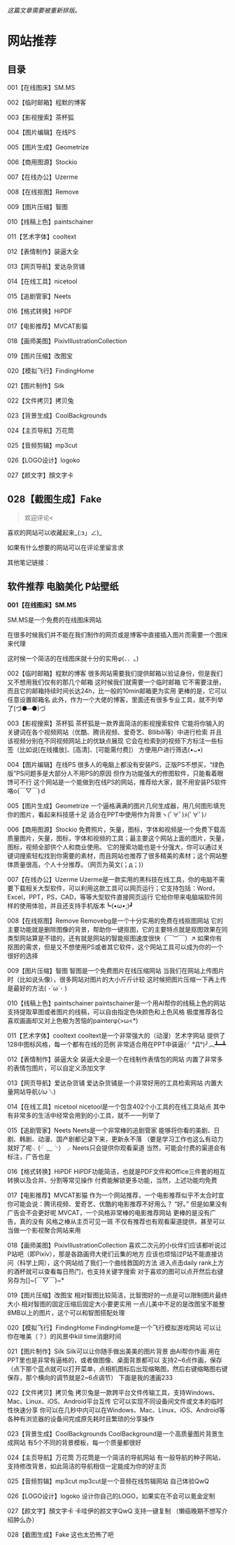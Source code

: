 *这篇文章需要被重新排版。*

# 网站推荐
## 目录
001【在线图床】SM.MS

002【临时邮箱】程默的博客

003【影视搜索】茶杯狐

004【图片编辑】在线PS

005【图片生成】Geometrize

006【商用图源】Stockio

007【在线办公】Uzerme

008【在线抠图】Remove

009【图片压缩】智图

010【线稿上色】paintschainer

011【艺术字体】cooltext

012【表情制作】装逼大全

013【网页导航】爱达杂货铺

014【在线工具】nicetool

015【追剧管家】Neets

016【格式转换】HiPDF

017【电影推荐】MVCAT影猫

018【画师美图】PixivIllustrationCollection

019【图片压缩】改图宝

020【模拟飞行】FindingHome

021【图片制作】Silk

022【文件拷贝】拷贝兔

023【背景生成】CoolBackgrounds

024【主页导航】万花筒

025【音频剪辑】mp3cut

026【LOGO设计】logoko

027【颜文字】顏文字卡

028【截图生成】Fake
--------
>欢迎评论<

喜欢的网站可以收藏起来_(:з」∠)_

如果有什么想要的网站可以在评论里留言求

其他笔记链接：

软件推荐 电脑美化 P站壁纸
--------
**001【在线图床】SM.MS**

SM.MS是一个免费的在线图床网站

在很多时候我们并不能在我们制作的网页或是博客中直接插入图片而需要一个图床来代理

这时候一个简洁的在线图床就十分的实用φ(．．｡)
 
002【临时邮箱】程默的博客
很多网站需要我们提供邮箱以验证身份，但是我们又不想用我们仅有的那几个邮箱
这时候我们就需要一个临时邮箱
它不需要注册，而且它的邮箱持续时间长达24h，比一般的10min邮箱更为实用
更棒的是，它可以任意设置邮箱名
此外，作为一个大佬的博客，里面还有很多专业工具，就不列举了(づ●─●)づ
 
003【影视搜索】茶杯狐
茶杯狐是一款界面简洁的影视搜索软件
它能将你输入的关键词在各个视频网站（优酷、腾讯视频、爱奇艺、BIlibili等）中进行检索
并且该视频分别在不同视频网站上的优缺点展现
它会在检索到的视频下方标注一些标签（比如说[在线播放]、[高清]、[可能需付费]）
方便用户进行筛选(•ᴗ•)

 
004【图片编辑】在线PS
很多人的电脑上都没有安装PS，正版PS不想买，“绿色版”PS问题多是大部分人不用PS的原因
但作为功能强大的修图软件，只能看着眼馋可不行
这个网站是一个能做到在线PS的网站，推荐给大家，就不用安装PS软件咯o(￣▽￣)ｄ 
 
005【图片生成】Geometrize
一个逼格满满的图片几何生成器，用几何图形填充你的图片，看起来科技感十足
适合在PPT中使用作为背景ヽ(ﾟ∀ﾟ)ﾒ(ﾟ∀ﾟ)ﾉ 
 
006【商用图源】Stockio
免费照片，矢量，图标，字体和视频是一个免费下载高质量图片，矢量，图标，字体和视频的工具；最主要这个网站上面的图片，矢量，图标，视频全部供个人和商业使用。
它的搜索功能也是十分强大，你可以通过关键词搜索轻松找到你需要的素材，而且网站也推荐了很多精美的素材；这个网站整体质量很高，个人十分推荐。（网页为英文(；д；)）
 
007【在线办公】Uzerme
Uzerme是一款实用的黑科技在线工具，你的电脑不需要下载相关大型软件，可以利用这款工具可以网页运行；它支持包括：Word，Excel，PPT，PS，CAD，等等大型软件直接网页运行
它给你带来电脑端软件同样的使用体验，并且还支持手机版本┗(•ω•;)┛
 
008【在线抠图】Remove
Removebg是一个十分实用的免费在线抠图网站
它的主要功能就是删除图像的背景，帮助你一键抠图，它的主要特点就是抠图效果在同类型网站算是不错的，还有就是网站的智能抠图速度很快（￣︶￣）↗
如果你有抠图的需求，但是又不想使用PS或者其它软件，这个网站工具可以成为你的一个很好的选择
 
009【图片压缩】智图
智图是一个免费图片在线压缩网站
当我们在网站上传图片时（比如说头像），很多网站对图片的大小斤斤计较
这时候把图片压缩一下再上传是最好的方法( ･´ω`･ )
 
010【线稿上色】paintschainer
paintschainer是一个用AI帮你的线稿上色的网站
支持提取草图或者图片的线稿，可以自由指定色块颜色和上色风格
极度推荐各位喜欢画画却又对上色极为苦恼的painterφ(>ω<*) 
 
011【艺术字体】cooltext
cooltext是一个非常强大的（动漫）艺术字网站
提供了128中图标风格，每一个都有在线的范例
非常适合用在PPT中装逼(╯°Д°)╯︵┻━┻
 
012【表情制作】装逼大全
装逼大全是一个在线制作表情包的网站
内置了非常多的表情包图片，可以自定义添加文字
 
013【网页导航】爱达杂货铺
爱达杂货铺是一个非常好用的工具检索网站
内置大量网站导航(*/ω＼*)
 
014【在线工具】nicetool
nicetool是一个包含402个小工具的在线工具站点
其中有非常多的生活中经常会用到的小工具，就不一一列举了
 
015【追剧管家】Neets
Neets是一个非常棒的追剧管家
能够将你看的美剧、日剧、韩剧、动漫、国产剧都记录下来，更新永不落
（要是学习工作也这么有动力就好了呢╮(╯﹏╰）╭
Neets只会提供你观看渠道
当然，可能会付费的渠道会有标注，广告也是
 
016【格式转换】HiPDF
HiPDF功能简洁，也就是PDF文件和Office三件套的相互转换以及合并、分割等常见操作
付费能解锁更多功能，当然，上述功能均免费
 
017【电影推荐】MVCAT影猫
作为一个网站推荐，一个电影推荐似乎不太合时宜
你可能会说：腾讯视频、爱奇艺、优酷的电影推荐不好用么？
“好。”
但是如果没有广告会不会更好呢
MVCAT，一个风格非常棒的电影推荐网站
更棒的是没有广告，真的没有
风格之棒从主页可见一斑
不仅有推荐也有观看渠道提供，甚至可以当做一个影视聚合网站来用
 
018【画师美图】PixivIllustrationCollection
喜欢二次元的小伙伴们应该都听说过P站吧（即Pixiv），那是各路画师大佬们云集的地方
应该也烦恼过P站不能直接访问（科学上网），这个网站给了我们一个曲线救国的方法
进入点击daily rank上方的酒杯就可以查看每日热门，也支持关键字搜索
对于喜欢的图可以点开然后右键另存为[]~(￣▽￣)~*
 
019【图片压缩】改图宝
相对智图比较简洁，比智图好的一点是可以限制图片最终大小
相对智图的固定压缩后固定大小要更实用
一点儿美中不足的是改图宝不能整8MB以上的图片，这个可以和智图搭配处理
 
020【模拟飞行】FindingHome
FindingHome是一个飞行模拟游戏网站
可以让你在唯美（？）的风景中kill time消磨时间
 
021【图片制作】Silk
Silk可以让你随手做出美美的图片背景
由AI帮你作画
用在PPT里也是非常有逼格的，或者做图像、桌面背景都可以
支持2~6点作画，保存
（点下那个蓝点就可以打开菜单，点相机图标后出现缩略图，然后右键缩略图右键保存，那个横向的调节就是2~6点调节）
下面是我的渣画233
 
022【文件拷贝】拷贝兔
拷贝兔是一款跨平台文件传输工具，支持Windows、Mac、Linux、iOS、Android平台互传
它可以实现不同设备间文件或文本的临时性快速分享
你可以在几秒中内可以在Windows、Mac、Linux、iOS、Android等各种有浏览器的设备间完成原先耗时且繁琐的分享操作
 
023【背景生成】CoolBackgrounds
CoolBackground是一个高质量图片背景生成网站
有5个不同的背景模板，每一个质量都很好
 
024【主页导航】万花筒
万花筒是一个简洁的导航网站
有一般导航的种子网站，支持修改背景，如此简洁的导航相信一定能成为你的好主页
 
025【音频剪辑】mp3cut
mp3cut是一个音频在线剪辑网站
自己体验QwQ
 
026【LOGO设计】logoko
设计你自己的LOGO，如果实在不会可以氪金定制
 
027【颜文字】顏文字卡
卡哇伊的颜文字QwQ
支持一键复制
（懒癌晚期不想写介绍肿么办）
 
028【截图生成】Fake
这也太恐怖了吧
